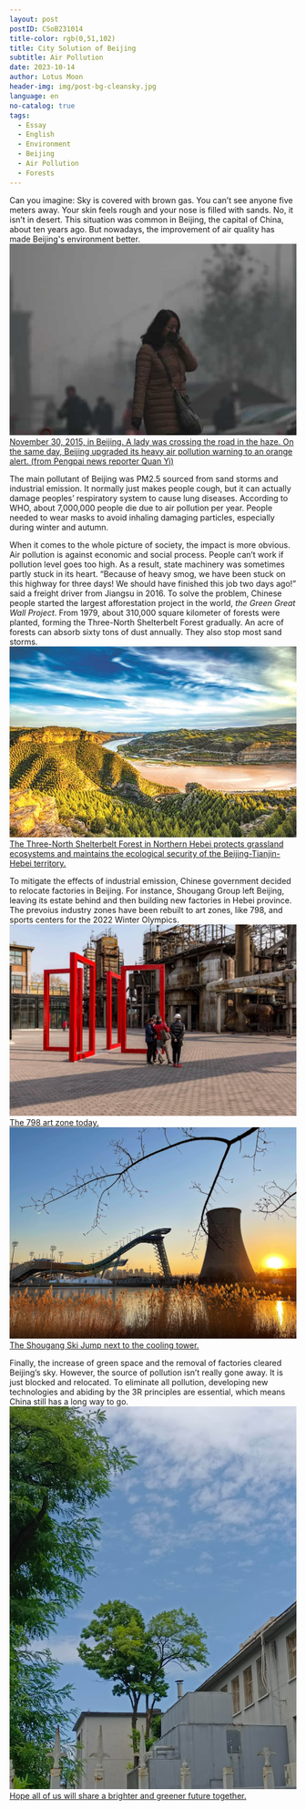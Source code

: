 ```yaml
---
layout: post
postID: CSoB231014
title-color: rgb(0,51,102)
title: City Solution of Beijing
subtitle: Air Pollution
date: 2023-10-14
author: Lotus Moon
header-img: img/post-bg-cleansky.jpg
language: en
no-catalog: true
tags:
  - Essay
  - English
  - Environment
  - Beijing
  - Air Pollution
  - Forests
---
```


Can you imagine: Sky is covered with brown gas. You can’t see anyone five meters away. Your skin feels rough and your nose is filled with sands. No, it isn’t in desert. This situation was common in Beijing, the capital of China, about ten years ago. But nowadays, the improvement of air quality has made Beijing's environment better.  
<a href="https://ibb.co/Q9YpRC2"><img src="/img/inPost/CSoB231014/air-pollution.jpg" alt="past-air-pollution" border="0"><span class="img-caption text-muted">November 30, 2015, in Beijing. A lady was crossing the road in the haze. On the same day, Beijing upgraded its heavy air pollution warning to an orange alert. (from Pengpai news reporter Quan Yi)</span></a>

The main pollutant of Beijing was PM2.5 sourced from sand storms and industrial emission. It normally just makes people cough, but it can actually damage peoples’ respiratory system to cause lung diseases. According to WHO, about 7,000,000 people die due to air pollution per year. People needed to wear masks to avoid inhaling damaging particles, especially during winter and autumn.

When it comes to the whole picture of society, the impact is more obvious. Air pollution is against economic and social process. People can’t work if pollution level goes too high. As a result, state machinery was sometimes partly stuck in its heart. “Because of heavy smog, we have been stuck on this highway for three days! We should have finished this job two days ago!” said a freight driver from Jiangsu in 2016. To solve the problem, Chinese people started the largest afforestation project in the world, _the Green Great Wall Project_. From 1979, about 310,000 square kilometer of forests were planted, forming the Three-North Shelterbelt Forest gradually. An acre of forests can absorb sixty tons of dust annually. They also stop most sand storms.  
<a href="https://ibb.co/zHZNT6H"><img src="/img/inPost/CSoB231014/afforestation.jpg" alt="afforestation" border="0"><span class="img-caption text-muted">The Three-North Shelterbelt Forest in Northern Hebei protects grassland ecosystems and maintains the ecological security of the Beijing-Tianjin-Hebei territory.</span></a>

To mitigate the effects of industrial emission, Chinese government decided to relocate factories in Beijing. For instance, Shougang Group left Beijing, leaving its estate behind and then building new factories in Hebei province. The prevoius industry zones have been rebuilt to art zones, like 798, and sports centers for the 2022 Winter Olympics.  
<a href="https://ibb.co/g3HCwYD"><img src="/img/inPost/CSoB231014/798.jpg" alt="798" border="0"><span class="img-caption text-muted">The 798 art zone today.</span></a>
<a href="https://ibb.co/bsfb7FF"><img src="/img/inPost/CSoB231014/sport.jpg" alt="sport" border="0"><span class="img-caption text-muted">The Shougang Ski Jump next to the cooling tower.</span></a>

Finally, the increase of green space and the removal of factories cleared Beijing’s sky. However, the source of pollution isn’t really gone away. It is just blocked and relocated. To eliminate all pollution, developing new technologies and abiding by the 3R principles are essential, which means China still has a long way to go.  
<a href="https://ibb.co/NCDbvBt"><img src="/img/inPost/CSoB231014/heart.jpg" alt="heart" border="0"><span class="img-caption text-muted">Hope all of us will share a brighter and greener future together.</span></a>
